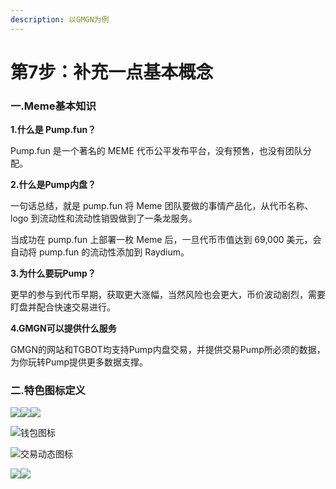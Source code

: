 ```yaml
---
description: 以GMGN为例
---
```


# 第7步：补充一点基本概念

### **一.Meme基本知识** <a href="#yi-.meme-ji-ben-zhi-shi" id="yi-.meme-ji-ben-zhi-shi"></a>

**1.什么是 Pump.fun？**

Pump.fun 是一个著名的 MEME 代币公平发布平台，没有预售，也没有团队分配。

**2.什么是Pump内盘？**

一句话总结，就是 pump.fun 将 Meme 团队要做的事情产品化，从代币名称、logo 到流动性和流动性销毁做到了一条龙服务。

当成功在 pump.fun 上部署一枚 Meme 后，一旦代币市值达到 69,000 美元，会自动将 pump.fun 的流动性添加到 Raydium。

**3.为什么要玩Pump？**

更早的参与到代币早期，获取更大涨幅，当然风险也会更大，币价波动剧烈，需要盯盘并配合快速交易进行。

**4.GMGN可以提供什么服务**

GMGN的网站和TGBOT均支持Pump内盘交易，并提供交易Pump所必须的数据，为你玩转Pump提供更多数据支撑。

### 二.特色图标定义 <a href="#er-.-te-se-tu-biao-ding-yi" id="er-.-te-se-tu-biao-ding-yi"></a>

![](https://www.meclub.vip/~gitbook/image?url=https%3A%2F%2F3988646139-files.gitbook.io%2F%7E%2Ffiles%2Fv0%2Fb%2Fgitbook-x-prod.appspot.com%2Fo%2Fspaces%252FkNynKITWabdEIUTszvr1%252Fuploads%252FBJ48ReLiN6x1UirybQpu%252Fimage.png%3Falt%3Dmedia%26token%3D04f6bf16-6b7a-45bf-96c8-12e1d71b8a1a\&width=768\&dpr=4\&quality=100\&sign=9766ca54\&sv=2)![](https://www.meclub.vip/~gitbook/image?url=https%3A%2F%2F3988646139-files.gitbook.io%2F%7E%2Ffiles%2Fv0%2Fb%2Fgitbook-x-prod.appspot.com%2Fo%2Fspaces%252FkNynKITWabdEIUTszvr1%252Fuploads%252FlzPsRvBlEgGRs0VOZ7VX%252Fimage.png%3Falt%3Dmedia%26token%3Dfc41f61f-e770-49b2-8c4f-921489fa0fee\&width=768\&dpr=4\&quality=100\&sign=dd8d1101\&sv=2)![](https://www.meclub.vip/~gitbook/image?url=https%3A%2F%2F3988646139-files.gitbook.io%2F%7E%2Ffiles%2Fv0%2Fb%2Fgitbook-x-prod.appspot.com%2Fo%2Fspaces%252FkNynKITWabdEIUTszvr1%252Fuploads%252FID4lEM1Hzva5wGvPnxMb%252Fimage.png%3Falt%3Dmedia%26token%3D47d5812c-e53a-4cae-bcee-94e87de0af09\&width=768\&dpr=4\&quality=100\&sign=1fcaa2e7\&sv=2)

![](https://www.meclub.vip/~gitbook/image?url=https%3A%2F%2F3988646139-files.gitbook.io%2F%7E%2Ffiles%2Fv0%2Fb%2Fgitbook-x-prod.appspot.com%2Fo%2Fspaces%252FkNynKITWabdEIUTszvr1%252Fuploads%252FKthxXiNp27DK9IpQOhG7%252Fimage.png%3Falt%3Dmedia%26token%3Da7ba0545-67ae-4c11-9d12-10ec8da69c50\&width=768\&dpr=4\&quality=100\&sign=6e1d9d92\&sv=2)钱包图标

![](https://www.meclub.vip/~gitbook/image?url=https%3A%2F%2F3988646139-files.gitbook.io%2F%7E%2Ffiles%2Fv0%2Fb%2Fgitbook-x-prod.appspot.com%2Fo%2Fspaces%252FkNynKITWabdEIUTszvr1%252Fuploads%252FT98B9kqZNg2dIGb8EiZg%252Fimage.png%3Falt%3Dmedia%26token%3Dccbe0c9f-7aae-454d-8886-c866a7c146fb\&width=768\&dpr=4\&quality=100\&sign=2fff7461\&sv=2)交易动态图标

![](https://www.meclub.vip/~gitbook/image?url=https%3A%2F%2F3988646139-files.gitbook.io%2F%7E%2Ffiles%2Fv0%2Fb%2Fgitbook-x-prod.appspot.com%2Fo%2Fspaces%252FkNynKITWabdEIUTszvr1%252Fuploads%252FrN7KR7qYLgkKKOsT3YDI%252Fimage.png%3Falt%3Dmedia%26token%3D14b25531-372a-4bf7-a938-1d699015ebdf\&width=768\&dpr=4\&quality=100\&sign=c447779e\&sv=2)![](https://www.meclub.vip/~gitbook/image?url=https%3A%2F%2F3988646139-files.gitbook.io%2F%7E%2Ffiles%2Fv0%2Fb%2Fgitbook-x-prod.appspot.com%2Fo%2Fspaces%252FkNynKITWabdEIUTszvr1%252Fuploads%252FTCJhTij8XBla2NRxIjvs%252Fimage.png%3Falt%3Dmedia%26token%3D80907f6b-a92e-4221-9e3a-3696f154b3f2\&width=768\&dpr=4\&quality=100\&sign=2a969694\&sv=2)
